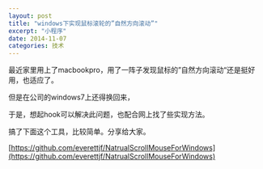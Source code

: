 ```yaml
---
layout: post
title: "windows下实现鼠标滚轮的”自然方向滚动”"
excerpt: "小程序"
date: 2014-11-07 
categories: 技术
---
```


最近家里用上了macbookpro，用了一阵子发现鼠标的”自然方向滚动“还是挺好用，也适应了。

但是在公司的windows7上还得换回来，

于是，想起hook可以解决此问题，也配合网上找了些实现方法。

搞了下面这个工具，比较简单。分享给大家。

[https://github.com/everettjf/NatrualScrollMouseForWindows](https://github.com/everettjf/NatrualScrollMouseForWindows)

